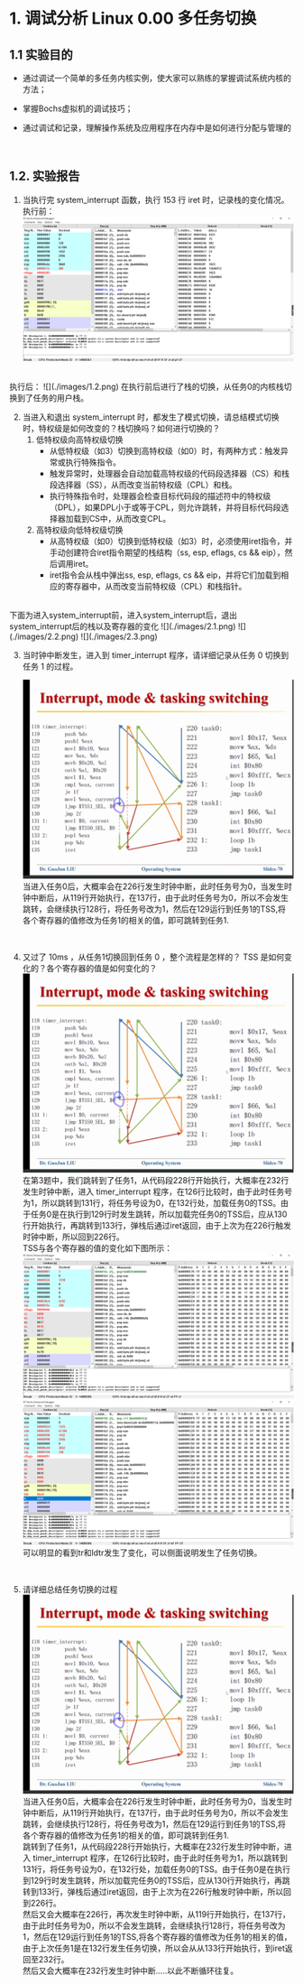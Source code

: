 # 1. 调试分析 Linux 0.00 多任务切换
## 1.1 实验目的

- 通过调试一个简单的多任务内核实例，使大家可以熟练的掌握调试系统内核的方法；

- 掌握Bochs虚拟机的调试技巧；

- 通过调试和记录，理解操作系统及应用程序在内存中是如何进行分配与管理的
<br>

## 1.2. 实验报告
1. 当执行完 system_interrupt 函数，执行 153 行 iret 时，记录栈的变化情况。
执行前：
![](./images/1.1.png)
<br>
执行后：
![](./images/1.2.png)
在执行前后进行了栈的切换，从任务0的内核栈切换到了任务的用户栈。
<br>

2. 当进入和退出 system_interrupt 时，都发生了模式切换，请总结模式切换时，特权级是如何改变的？栈切换吗？如何进行切换的？<br>
   1. 低特权级向高特权级切换
       - 从低特权级（如3）切换到高特权级（如0）时，有两种方式：触发异常或执行特殊指令。
       - 触发异常时，处理器会自动加载高特权级的代码段选择器（CS）和栈段选择器（SS），从而改变当前特权级（CPL）和栈。
       - 执行特殊指令时，处理器会检查目标代码段的描述符中的特权级（DPL），如果DPL小于或等于CPL，则允许跳转，并将目标代码段选择器加载到CS中，从而改变CPL。
    2. 高特权级向低特权级切换
       - 从高特权级（如0）切换到低特权级（如3）时，必须使用iret指令，并手动创建符合iret指令期望的栈结构（ss, esp, eflags, cs && eip），然后调用iret。
       - iret指令会从栈中弹出ss, esp, eflags, cs && eip，并将它们加载到相应的寄存器中，从而改变当前特权级（CPL）和栈指针。
<br>
下面为进入system_interrupt前，进入system_interrupt后，退出system_interrupt后的栈以及寄存器的变化
![](./images/2.1.png)
![](./images/2.2.png)
![](./images/2.3.png)
<br>

3. 当时钟中断发生，进入到 timer_interrupt 程序，请详细记录从任务 0 切换到任务 1 的过程。
   
    ![](./images/3.1.png)
    当进入任务0后，大概率会在226行发生时钟中断，此时任务号为0，当发生时钟中断后，从119行开始执行，在137行，由于此时任务号为0，所以不会发生跳转，会继续执行128行，将任务号改为1，然后在129运行到任务1的TSS,将各个寄存器的值修改为任务1的相关的值，即可跳转到任务1.
<br>

4. 又过了 10ms ，从任务1切换回到任务 0 ，整个流程是怎样的？ TSS 是如何变化的？各个寄存器的值是如何变化的？<br>
![](./images/3.1.png)<br>
在第3题中，我们跳转到了任务1，从代码段228行开始执行，大概率在232行发生时钟中断，进入 timer_interrupt 程序，在126行比较时，由于此时任务号为1，所以跳转到131行，将任务号设为0，在132行处，加载任务0的TSS。由于任务0是在执行到129行时发生跳转，所以加载完任务0的TSS后，应从130行开始执行，再跳转到133行，弹栈后通过iret返回，由于上次为在226行触发时钟中断，所以回到226行。<br>
TSS与各个寄存器的值的变化如下图所示：
![](./images/4.1.png)
![](./images/4.2.png)<br>
可以明显的看到tr和ldtr发生了变化，可以侧面说明发生了任务切换。
<br>

5. 请详细总结任务切换的过程
![](./images/3.1.png)
当进入任务0后，大概率会在226行发生时钟中断，此时任务号为0，当发生时钟中断后，从119行开始执行，在137行，由于此时任务号为0，所以不会发生跳转，会继续执行128行，将任务号改为1，然后在129运行到任务1的TSS,将各个寄存器的值修改为任务1的相关的值，即可跳转到任务1.<br>
跳转到了任务1，从代码段228行开始执行，大概率在232行发生时钟中断，进入 timer_interrupt 程序，在126行比较时，由于此时任务号为1，所以跳转到131行，将任务号设为0，在132行处，加载任务0的TSS。由于任务0是在执行到129行时发生跳转，所以加载完任务0的TSS后，应从130行开始执行，再跳转到133行，弹栈后通过iret返回，由于上次为在226行触发时钟中断，所以回到226行。<br>
然后又会大概率在226行，再次发生时钟中断，从119行开始执行，在137行，由于此时任务号为0，所以不会发生跳转，会继续执行128行，将任务号改为1，然后在129运行到任务1的TSS,将各个寄存器的值修改为任务1的相关的值，由于上次任务1是在132行发生任务切换，所以会从从133行开始执行，到iret返回至232行。<br>
然后又会大概率在232行发生时钟中断.....以此不断循环往复。

